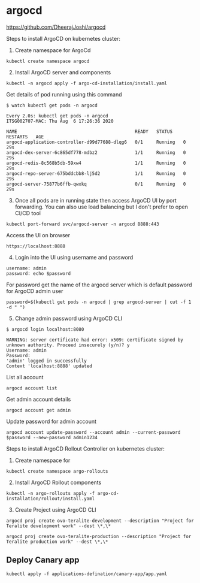 # argocd
https://github.com/DheerajJoshi/argocd

Steps to install ArgoCD on kubernetes cluster:

1. Create namespace for ArgoCd
```
kubectl create namespace argocd
```

2. Install ArgoCD server and components
```
kubectl -n argocd apply -f argo-cd-installation/install.yaml
```

Get details of pod running using this command

```
$ watch kubectl get pods -n argocd

Every 2.0s: kubectl get pods -n argocd                                                                                         ITSG002707-MAC: Thu Aug  6 17:26:36 2020

NAME                                            READY   STATUS    RESTARTS   AGE
argocd-application-controller-d99d77688-dlqg6   0/1     Running   0          29s
argocd-dex-server-6c865df778-mdbz2              1/1     Running   0          29s
argocd-redis-8c568b5db-59xw4                    1/1     Running   0          29s
argocd-repo-server-675bddcbb8-lj5d2             1/1     Running   0          29s
argocd-server-75877b6ffb-qwxkq                  0/1     Running   0          29s

```
3. Once all pods are in running state then access ArgoCD UI by port forwarding. You can also use load balancing but I don't prefer to open CI/CD tool
```
kubectl port-forward svc/argocd-server -n argocd 8888:443
```

Access the UI on browser
```
https://localhost:8888
```

4. Login into the UI using username and password
```
username: admin
password: echo $password
```

For password get the name of the argocd server which is default password for ArgoCD admin user

```
password=$(kubectl get pods -n argocd | grep argocd-server | cut -f 1 -d " ")
```

5. Change admin password using ArgoCD CLI
```
$ argocd login localhost:8080

WARNING: server certificate had error: x509: certificate signed by unknown authority. Proceed insecurely (y/n)? y
Username: admin
Password:
'admin' logged in successfully
Context 'localhost:8888' updated
```

List all account
```
argocd account list
```

Get admin account details
```
argocd account get admin
```

Update password for admin account
```
argocd account update-password --account admin --current-password $password --new-password admin1234
```

Steps to install ArgoCD Rollout Controller on kubernetes cluster:

1. Create namespace for
```
kubectl create namespace argo-rollouts
```

2. Install ArgoCD Rollout components
```
kubectl -n argo-rollouts apply -f argo-cd-installation/rollout/install.yaml
```

3. Create Project using ArgoCD CLI
```
argocd proj create ovo-teralite-development --description "Project for Teralite development work" --dest \*,\*
```
```
argocd proj create ovo-teralite-production --description "Project for Teralite production work" --dest \*,\*
```

## Deploy Canary app
```
kubectl apply -f applications-defination/canary-app/app.yaml
```
